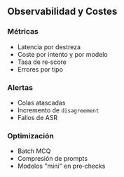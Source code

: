 ## Observabilidad y Costes

### Métricas

- Latencia por destreza
- Coste por intento y por modelo
- Tasa de re‑score
- Errores por tipo

### Alertas

- Colas atascadas
- Incremento de `disagreement`
- Fallos de ASR

### Optimización

- Batch MCQ
- Compresión de prompts
- Modelos "mini" en pre‑checks
